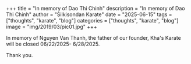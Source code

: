 +++
title = "In memory of Dao Thi Chinh"
description = "In memory of Dao Thi Chinh"
author = "Silkisondan Karate"
date = "2025-06-15"
tags = ["thoughts", "karate", "blog"]
categories = ["thoughts", "karate", "blog"]
image = "img/2019/03/pic01.jpg"
+++

In memory of Nguyen Van Thanh, the father of our founder, Kha's Karate will be closed 06/22/2025- 6/28/2025.

Thank you.
